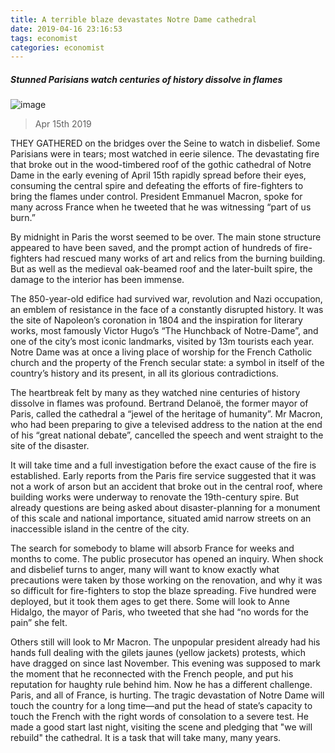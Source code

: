 ```yaml
---
title: A terrible blaze devastates Notre Dame cathedral 
date: 2019-04-16 23:16:53 
tags: economist 
categories: economist 
---
```



##### Stunned Parisians watch centuries of history dissolve in flames
![image](https://cdn.static-economist.com/sites/default/files/20190420_blp903.jpg)
> Apr 15th 2019
THEY GATHERED on the bridges over the Seine to watch in disbelief. Some Parisians were in tears; most watched in eerie silence. The devastating fire that broke out in the wood-timbered roof of the gothic cathedral of Notre Dame in the early evening of April 15th rapidly spread before their eyes, consuming the central spire and defeating the efforts of fire-fighters to bring the flames under control. President Emmanuel Macron, spoke for many across France when he tweeted that he was witnessing “part of us burn.”  
By midnight in Paris the worst seemed to be over. The main stone structure appeared to have been saved, and the prompt action of hundreds of fire-fighters had rescued many works of art and relics from the burning building. But as well as the medieval oak-beamed roof and the later-built spire, the damage to the interior has been immense.
The 850-year-old edifice had survived war, revolution and Nazi occupation, an emblem of resistance in the face of a constantly disrupted history. It was the site of Napoleon’s coronation in 1804 and the inspiration for literary works, most famously Victor Hugo’s “The Hunchback of Notre-Dame”, and one of the city’s most iconic landmarks, visited by 13m tourists each year. Notre Dame was at once a living place of worship for the French Catholic church and the property of the French secular state: a symbol in itself of the country’s history and its present, in all its glorious contradictions.
The heartbreak felt by many as they watched nine centuries of history dissolve in flames was profound. Bertrand Delanoë, the former mayor of Paris, called the cathedral a “jewel of the heritage of humanity”. Mr Macron, who had been preparing to give a televised address to the nation at the end of his “great national debate”, cancelled the speech and went straight to the site of the disaster.
It will take time and a full investigation before the exact cause of the fire is established. Early reports from the Paris fire service suggested that it was not a work of arson but an accident that broke out in the central roof, where building works were underway to renovate the 19th-century spire. But already questions are being asked about disaster-planning for a monument of this scale and national importance, situated amid narrow streets on an inaccessible island in the centre of the city.
The search for somebody to blame will absorb France for weeks and months to come. The public prosecutor has opened an inquiry. When shock and disbelief turns to anger, many will want to know exactly what precautions were taken by those working on the renovation, and why it was so difficult for fire-fighters to stop the blaze spreading. Five hundred were deployed, but it took them ages to get there. Some will look to Anne Hidalgo, the mayor of Paris, who tweeted that she had “no words for the pain” she felt.
Others still will look to Mr Macron. The unpopular president already had his hands full dealing with the gilets jaunes (yellow jackets) protests, which have dragged on since last November. This evening was supposed to mark the moment that he reconnected with the French people, and put his reputation for haughty rule behind him. Now he has a different challenge. Paris, and all of France, is hurting. The tragic devastation of Notre Dame will touch the country for a long time—and put the head of state’s capacity to touch the French with the right words of consolation to a severe test. He made a good start last night, visiting the scene and pledging that "we will rebuild" the cathedral. It is a task that will take many, many years.
